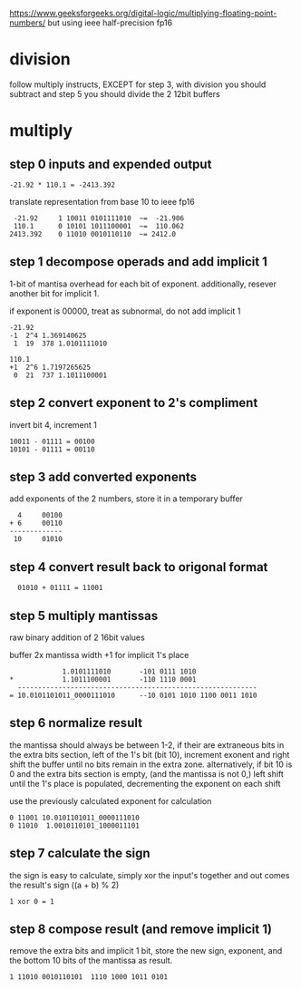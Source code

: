 <https://www.geeksforgeeks.org/digital-logic/multiplying-floating-point-numbers/>
but using ieee half-precision fp16

# division

follow multiply instructs, EXCEPT for step 3, with division you should subtract
and step 5 you should divide the 2 12bit buffers


# multiply

## step 0 inputs and expended output

    -21.92 * 110.1 = -2413.392

translate representation from base 10 to ieee fp16

     -21.92     1 10011 0101111010  ~=  -21.906
     110.1      0 10101 1011100001  ~=  110.062
    2413.392    0 11010 0010110110  ~= 2412.0

## step 1 decompose operads and add implicit 1

1-bit of mantisa overhead for each bit of exponent. additionally, resever 
another bit for implicit 1.

if exponent is 00000, treat as subnormal, do not add implicit 1

    -21.92
    -1  2^4 1.369140625
     1  19  378 1.0101111010

    110.1
    +1  2^6 1.7197265625
     0  21  737 1.1011100001

## step 2 convert exponent to 2's compliment

invert bit 4, increment 1

    10011 - 01111 = 00100
    10101 - 01111 = 00110

## step 3 add converted exponents

add exponents of the 2 numbers, store it in a temporary buffer

      4     00100
    + 6     00110
    -------------
     10     01010

## step 4 convert result back to origonal format

      01010 + 01111 = 11001

## step 5 multiply mantissas

raw binary addition of 2 16bit values

buffer 2x mantissa width +1 for implicit 1's place

                 1.0101111010	    -101 0111 1010
    *            1.1011100001	    -110 1110 0001
      -----------------------------------------------------------
    = 10.0101101011_0000111010      --10 0101 1010 1100 0011 1010

## step 6 normalize result

the mantissa should always be between 1-2, if their are extraneous bits in the 
extra bits section, left of the 1's bit (bit 10), increment exonent and right 
shift the buffer until no bits remain in the extra zone. alternatively, if 
bit 10 is 0 and the extra bits section is empty, (and the mantissa is not 0,) 
left shift until the 1's place is populated, decrementing the exponent on each 
shift

use the previously calculated exponent for calculation

    0 11001 10.0101101011_0000111010
    0 11010  1.0010110101_1000011101

## step 7 calculate the sign

the sign is easy to calculate, simply xor the input's together and out comes 
the result's sign ((a + b) % 2)

    1 xor 0 = 1

## step 8 compose result (and remove implicit 1)

remove the extra bits and implicit 1 bit, store the new sign, exponent, and the
bottom 10 bits of the mantissa as result.

    1 11010 0010110101  1110 1000 1011 0101

